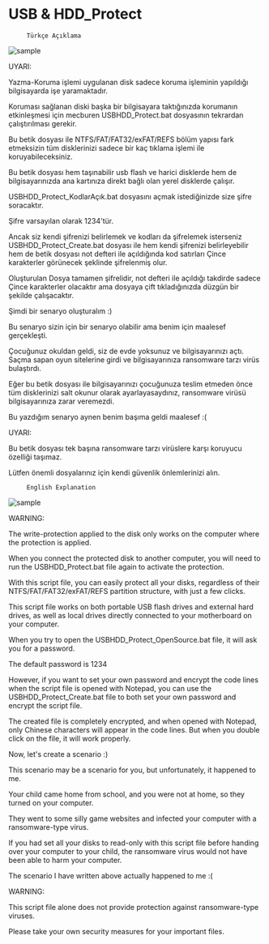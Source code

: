 # USB & HDD_Protect

         Türkçe Açıklama

![sample](https://github.com/abdullah-erturk/USBHDD_Protect/blob/main/TR/preview.jpg)

UYARI:

Yazma-Koruma işlemi uygulanan disk sadece koruma işleminin yapıldığı bilgisayarda işe yaramaktadır. 

Koruması sağlanan diski başka bir bilgisayara taktığınızda korumanın etkinleşmesi için mecburen USBHDD_Protect.bat dosyasının tekrardan çalıştırılması gerekir.


Bu betik dosyası ile NTFS/FAT/FAT32/exFAT/REFS bölüm yapısı fark etmeksizin tüm disklerinizi sadece bir kaç tıklama işlemi ile koruyabileceksiniz.

Bu betik dosyası hem taşınabilir usb flash ve harici disklerde hem de bilgisayarınızda ana kartınıza direkt bağlı olan yerel disklerde çalışır.

USBHDD_Protect_KodlarAçık.bat dosyasını açmak istediğinizde size şifre soracaktır.

Şifre varsayılan olarak 1234'tür. 

Ancak siz kendi şifrenizi belirlemek ve kodları da şifrelemek isterseniz USBHDD_Protect_Create.bat dosyası ile hem kendi şifrenizi belirleyebilir hem de betik dosyası not defteri ile açıldığında kod satırları Çince karakterler görünecek şeklinde şifrelenmiş olur.

Oluşturulan Dosya tamamen şifrelidir, not defteri ile açıldığı takdirde sadece Çince karakterler olacaktır ama dosyaya çift tıkladığınızda düzgün bir şekilde çalışacaktır.

Şimdi bir senaryo oluşturalım :)

Bu senaryo sizin için bir senaryo olabilir ama benim için maalesef gerçekleşti.

Çocuğunuz okuldan geldi, siz de evde yoksunuz ve bilgisayarınızı açtı. Saçma sapan oyun sitelerine girdi ve bilgisayarınıza ransomware tarzı virüs bulaştırdı.

Eğer bu betik dosyası ile bilgisayarınızı çocuğunuza teslim etmeden önce tüm disklerinizi salt okunur olarak ayarlayasaydınız, ransomware virüsü bilgisayarınıza zarar veremezdi.

Bu yazdığım senaryo aynen benim başıma geldi maalesef :( 

UYARI:

Bu betik dosyası tek başına ransomware tarzı virüslere karşı koruyucu özelliği taşımaz. 

Lütfen önemli dosyalarınız için kendi güvenlik önlemlerinizi alın.		 
		 
		
         English Explanation

![sample](https://github.com/abdullah-erturk/USBHDD_Protect/blob/main/ENG/preview.jpg)

WARNING:

The write-protection applied to the disk only works on the computer where the protection is applied. 

When you connect the protected disk to another computer, you will need to run the USBHDD_Protect.bat file again to activate the protection.


With this script file, you can easily protect all your disks, regardless of their NTFS/FAT/FAT32/exFAT/REFS partition structure, with just a few clicks.

This script file works on both portable USB flash drives and external hard drives, as well as local drives directly connected to your motherboard on your computer.

When you try to open the USBHDD_Protect_OpenSource.bat file, it will ask you for a password.

The default password is 1234 

However, if you want to set your own password and encrypt the code lines when the script file is opened with Notepad, you can use the USBHDD_Protect_Create.bat file to both set your own password and encrypt the script file.

The created file is completely encrypted, and when opened with Notepad, only Chinese characters will appear in the code lines. But when you double click on the file, it will work properly.

Now, let's create a scenario :)

This scenario may be a scenario for you, but unfortunately, it happened to me.

Your child came home from school, and you were not at home, so they turned on your computer. 

They went to some silly game websites and infected your computer with a ransomware-type virus.

If you had set all your disks to read-only with this script file before handing over your computer to your child, the ransomware virus would not have been able to harm your computer.

The scenario I have written above actually happened to me :( 

WARNING:

This script file alone does not provide protection against ransomware-type viruses. 

Please take your own security measures for your important files.
